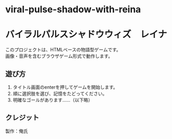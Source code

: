 # viral-pulse-shadow-with-reina
# バイラルパルスシャドウウィズ　レイナ

このプロジェクトは、HTMLベースの物語型ゲームです。  
画像・音声を含むブラウザゲーム形式で動作します。

## 遊び方

1. タイトル画面のenterを押してゲームを開始します。
2. 順に選択肢を選び、記憶をたどってください。
3. 明確なゴールがあります……（以下略）

## クレジット

製作：俺氏
